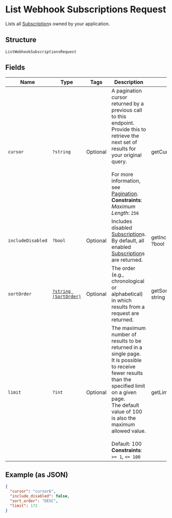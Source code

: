 
# List Webhook Subscriptions Request

Lists all [Subscription](../../doc/models/webhook-subscription.md)s owned by your application.

## Structure

`ListWebhookSubscriptionsRequest`

## Fields

| Name | Type | Tags | Description | Getter | Setter |
|  --- | --- | --- | --- | --- | --- |
| `cursor` | `?string` | Optional | A pagination cursor returned by a previous call to this endpoint.<br>Provide this to retrieve the next set of results for your original query.<br><br>For more information, see [Pagination](https://developer.squareup.com/docs/basics/api101/pagination).<br>**Constraints**: *Maximum Length*: `256` | getCursor(): ?string | setCursor(?string cursor): void |
| `includeDisabled` | `?bool` | Optional | Includes disabled [Subscription](entity:WebhookSubscription)s.<br>By default, all enabled [Subscription](entity:WebhookSubscription)s are returned. | getIncludeDisabled(): ?bool | setIncludeDisabled(?bool includeDisabled): void |
| `sortOrder` | [`?string (SortOrder)`](../../doc/models/sort-order.md) | Optional | The order (e.g., chronological or alphabetical) in which results from a request are returned. | getSortOrder(): ?string | setSortOrder(?string sortOrder): void |
| `limit` | `?int` | Optional | The maximum number of results to be returned in a single page.<br>It is possible to receive fewer results than the specified limit on a given page.<br>The default value of 100 is also the maximum allowed value.<br><br>Default: 100<br>**Constraints**: `>= 1`, `<= 100` | getLimit(): ?int | setLimit(?int limit): void |

## Example (as JSON)

```json
{
  "cursor": "cursor6",
  "include_disabled": false,
  "sort_order": "DESC",
  "limit": 172
}
```

